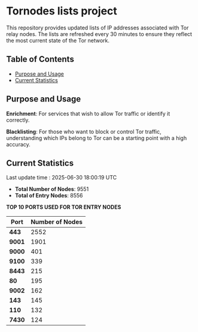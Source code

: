 # Tornodes lists project

This repository provides updated lists of IP addresses associated with Tor relay nodes. The lists are refreshed every 30 minutes to ensure they reflect the most current state of the Tor network.

## Table of Contents

- [Purpose and Usage](#purpose-and-usage)
- [Current Statistics](#current-statistics)


## Purpose and Usage

**Enrichment**: For services that wish to allow Tor traffic or identify it correctly.

**Blacklisting**: For those who want to block or control Tor traffic, understanding which IPs belong to Tor can be a starting point with a high accuracy.

## Current Statistics

Last update time : 2025-06-30 18:00:19 UTC

- **Total Number of Nodes**: 9551
- **Total of Entry Nodes**: 8556

**TOP 10 PORTS USED FOR TOR ENTRY NODES**

| **Port** | **Number of Nodes** |
|------|-----------------|
| **443**   | 2552  |
| **9001**   | 1901  |
| **9000**   | 401  |
| **9100**   | 339  |
| **8443**   | 215  |
| **80**   | 195  |
| **9002**   | 162  |
| **143**   | 145  |
| **110**   | 132  |
| **7430**   | 124  |

